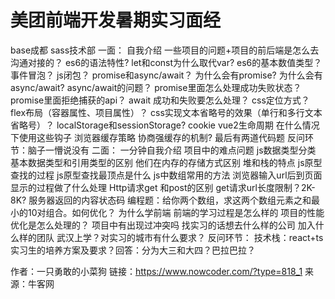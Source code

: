 # 美团前端开发暑期实习面经

base成都 sass技术部
一面：
自我介绍
一些项目的问题+项目的前后端是怎么去沟通对接的？
es6的语法特性?
let和const为什么取代var?
es6的基本数值类型？
事件冒泡？
js闭包？
promise和async/await？
为什么会有promise?
为什么会有async/await?
async/await的问题？
promise里面怎么处理成功失败状态？
promise里面拒绝捕获的api？
await 成功和失败要怎么处理？
css定位方式？
flex布局（容器属性、项目属性）？
css实现文本省略号的效果（单行和多行文本省略号）？
localStorage和sessionStorage?
cookie
vue2生命周期
在什么情况下使用这些钩子
浏览器缓存策略 协商强缓存的机制?
最后有两道代码题
反问环节：脑子一懵说没有
二面：
一分钟自我介绍
项目中的难点问题
js数据类型分类
基本数据类型和引用类型的区别
他们在内存的存储方式区别
堆和栈的特点
js原型查找的过程
js原型查找最顶点是什么
js中数组常用的方法
浏览器输入url后到页面显示的过程做了什么处理
Http请求get 和post的区别
get请求url长度限制？2K-8K?
服务器返回的内容状态码
编程题：给你两个数组，求这两个数组元素之和最小的10对组合。如何优化？
为什么学前端
前端的学习过程是怎么样的
项目的性能优化是怎么处理的？
项目中有出现过冲突吗
找实习的话想去什么样的公司 加入什么样的团队
武汉上学？对实习的城市有什么要求？
反问环节：
技术栈：react+ts
实习生的培养方案及要求？回答：分为大三和大四？巴拉巴拉？



作者：一只勇敢的小菜狗
链接：https://www.nowcoder.com/?type=818_1
来源：牛客网